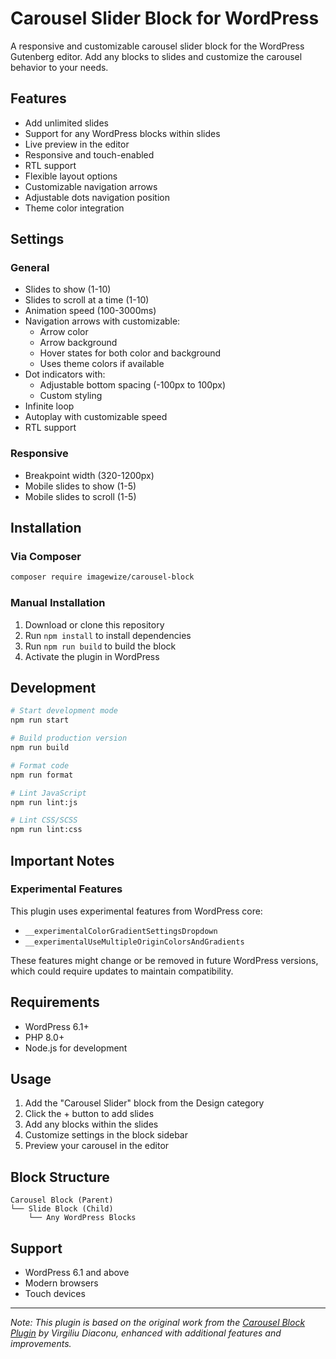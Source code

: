 # Carousel Slider Block for WordPress

A responsive and customizable carousel slider block for the WordPress Gutenberg editor. Add any blocks to slides and customize the carousel behavior to your needs.

## Features

- Add unlimited slides
- Support for any WordPress blocks within slides
- Live preview in the editor
- Responsive and touch-enabled
- RTL support
- Flexible layout options
- Customizable navigation arrows
- Adjustable dots navigation position
- Theme color integration

## Settings

### General
- Slides to show (1-10)
- Slides to scroll at a time (1-10)
- Animation speed (100-3000ms)
- Navigation arrows with customizable:
  - Arrow color
  - Arrow background
  - Hover states for both color and background
  - Uses theme colors if available
- Dot indicators with:
  - Adjustable bottom spacing (-100px to 100px)
  - Custom styling
- Infinite loop
- Autoplay with customizable speed
- RTL support

### Responsive
- Breakpoint width (320-1200px)
- Mobile slides to show (1-5)
- Mobile slides to scroll (1-5)

## Installation

### Via Composer

```bash
composer require imagewize/carousel-block
```

### Manual Installation

1. Download or clone this repository
2. Run `npm install` to install dependencies
3. Run `npm run build` to build the block
4. Activate the plugin in WordPress

## Development

```bash
# Start development mode
npm run start

# Build production version
npm run build

# Format code
npm run format

# Lint JavaScript
npm run lint:js

# Lint CSS/SCSS
npm run lint:css
```

## Important Notes

### Experimental Features
This plugin uses experimental features from WordPress core:
- `__experimentalColorGradientSettingsDropdown`
- `__experimentalUseMultipleOriginColorsAndGradients`

These features might change or be removed in future WordPress versions, which could require updates to maintain compatibility.

## Requirements

- WordPress 6.1+
- PHP 8.0+
- Node.js for development

## Usage

1. Add the "Carousel Slider" block from the Design category
2. Click the + button to add slides
3. Add any blocks within the slides
4. Customize settings in the block sidebar
5. Preview your carousel in the editor

## Block Structure

```
Carousel Block (Parent)
└── Slide Block (Child)
    └── Any WordPress Blocks
```

## Support

- WordPress 6.1 and above
- Modern browsers
- Touch devices

---

*Note: This plugin is based on the original work from the [Carousel Block Plugin](https://wordpress.org/plugins/carousel-block/) by Virgiliu Diaconu, enhanced with additional features and improvements.*
